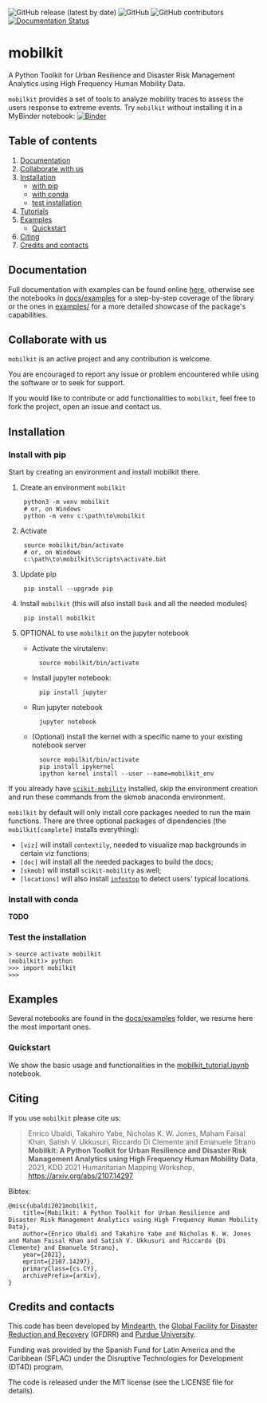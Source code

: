 ![GitHub release (latest by date)](https://img.shields.io/github/v/release/mindearth/mobilkit)
![GitHub](https://img.shields.io/github/license/mindearth/mobilkit)
![GitHub contributors](https://img.shields.io/github/contributors/mindearth/mobilkit)
[![Documentation Status](https://readthedocs.org/projects/mobilkit/badge/?version=latest)](https://mobilkit.readthedocs.io/en/latest/?badge=latest)


# mobilkit

A Python Toolkit for Urban Resilience and Disaster Risk Management Analytics using High Frequency Human Mobility Data.

`mobilkit` provides a set of tools to analyze mobility traces to assess the users response to extreme events.
Try `mobilkit` without installing it in a MyBinder notebook:
[![Binder](https://mybinder.org/badge_logo.svg)](https://mybinder.org/v2/gh/mindearth/mobilkit/main?filepath=docs%2Fexamples%2Fmobilkit_tutorial.ipynb)

## Table of contents
1. [Documentation](#documentation)
1. [Collaborate with us](#collaborate)
1. [Installation](#installation)
	- [with pip](#installation_pip)
	- [with conda](#installation_conda)
	- [test installation](#test_installation)
1. [Tutorials](#tutorials)
1. [Examples](#examples)
	- [Quickstart](#quickstart)
1. [Citing](#citing)
1. [Credits and contacts](#credits)
    
<a id='documentation'></a>
## Documentation

Full documentation with examples can be found online [here](https://mobilkit.readthedocs.io/en/latest/), otherwise see the notebooks in [docs/examples](docs/examples/) for a step-by-step coverage of the library or the ones in [examples/](examples/) for a more detailed showcase of the package's capabilities.


<a id='collaborate'></a>
## Collaborate with us
`mobilkit` is an active project and any contribution is welcome.

You are encouraged to report any issue or problem encountered while using the software or to seek for support.

If you would like to contribute or add functionalities to `mobilkit`, feel free to fork the project, open an issue and contact us.

<a id='installation'></a>
## Installation

<a id='installation_pip'></a>    
### Install with pip

Start by creating an environment and install mobilkit there.

1. Create an environment `mobilkit`

        python3 -m venv mobilkit
		# or, on Windows
		python -m venv c:\path\to\mobilkit

2. Activate
    
        source mobilkit/bin/activate
		# or, on Windows
		c:\path\to\mobilkit\Scripts\activate.bat

3. Update pip 

        pip install --upgrade pip

4. Install `mobilkit` (this will also install `Dask` and all the needed modules)

        pip install mobilkit


5. OPTIONAL to use `mobilkit` on the jupyter notebook

	- Activate the virutalenv:
	
			source mobilkit/bin/activate
	
	- Install jupyter notebook:
		
			pip install jupyter 
	
	- Run jupyter notebook
			
			jupyter notebook
			
	- (Optional) install the kernel with a specific name to your existing notebook server
			
			source mobilkit/bin/activate
			pip install ipykernel
			ipython kernel install --user --name=mobilkit_env
		

If you already have [`scikit-mobility`](https://github.com/scikit-mobility/scikit-mobility) installed, skip the environment creation and run these commands from the skmob anaconda environment.

`mobilkit` by default will only install core packages needed to run the main functions. There are three optional packages of dipendencies (the `mobilkit[complete]` installs everything):
- `[viz]` will install `contextily`, needed to visualize map backgrounds in certain viz functions;
- `[doc]` will install all the needed packages to build the docs;
- `[skmob]` will install `scikit-mobility` as well;
- `[locations]` will also install [`infostop`](https://github.com/ulfaslak/infostop) to detect users' typical locations.

<a id='installation_conda'></a>
### Install with conda
**TODO**

<a id='test_installation'></a>
### Test the installation

```
> source activate mobilkit
(mobilkit)> python
>>> import mobilkit
>>>
```
<a id='examples'></a>
## Examples

Several notebooks are found in the [docs/examples](docs/examples/) folder, we resume here the most important ones.

<a id='quickstart'></a>
### Quickstart
We show the basic usage and functionalities in the [mobilkit_tutorial.ipynb](docs/examples/mobilkit_tutorial.ipynb) notebook.

<a id='citing'></a>
## Citing
If you use `mobilkit` please cite us: 

> Enrico Ubaldi, Takahiro Yabe, Nicholas K. W. Jones, Maham Faisal Khan, Satish V. Ukkusuri, Riccardo Di Clemente and Emanuele Strano
> **Mobilkit: A Python Toolkit for Urban Resilience and Disaster Risk Management Analytics using High Frequency Human Mobility Data**,
> 2021, KDD 2021 Humanitarian Mapping Workshop, https://arxiv.org/abs/2107.14297

Bibtex:
```
@misc{ubaldi2021mobilkit,
    title={Mobilkit: A Python Toolkit for Urban Resilience and Disaster Risk Management Analytics using High Frequency Human Mobility Data},
    author={Enrico Ubaldi and Takahiro Yabe and Nicholas K. W. Jones and Maham Faisal Khan and Satish V. Ukkusuri and Riccardo {Di Clemente} and Emanuele Strano},
    year={2021},
    eprint={2107.14297},
    primaryClass={cs.CY},
    archivePrefix={arXiv},
}
```

<a id='credits'></a>
## Credits and contacts
This code has been developed by [Mindearth](https://mindearth.ch), the [Global Facility for Disaster Reduction and Recovery](https://www.gfdrr.org/en) (GFDRR) and [Purdue University](https://www.purdue.edu/).

Funding was provided by the Spanish Fund for Latin America and the Caribbean (SFLAC) under the Disruptive Technologies for Development (DT4D) program.

The code is released under the MIT license (see the LICENSE file for details).
